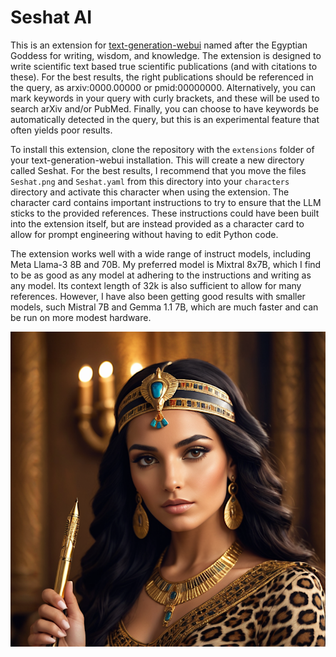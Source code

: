 # Seshat AI

This is an extension for [text-generation-webui](https://github.com/oobabooga/text-generation-webui) named after the Egyptian Goddess for writing, wisdom, and knowledge. The extension is designed to write scientific text based true scientific publications (and with citations to these). For the best results, the right publications should be referenced in the query, as arxiv:0000.00000 or pmid:00000000. Alternatively, you can mark keywords in your query with curly brackets, and these will be used to search arXiv and/or PubMed. Finally, you can choose to have keywords be automatically detected in the query, but this is an experimental feature that often yields poor results.

To install this extension, clone the repository with the ``extensions`` folder of your text-generation-webui installation. This will create a new directory called Seshat. For the best results, I recommend that you move the files ``Seshat.png`` and ``Seshat.yaml`` from this directory into your ``characters`` directory and activate this character when using the extension. The character card contains important instructions to try to ensure that the LLM sticks to the provided references. These instructions could have been built into the extension itself, but are instead provided as a character card to allow for prompt engineering without having to edit Python code.

The extension works well with a wide range of instruct models, including Meta Llama-3 8B and 70B. My preferred model is Mixtral 8x7B, which I find to be as good as any model at adhering to the instructions and writing as any model. Its context length of 32k is also sufficient to allow for many references. However, I have also been getting good results with smaller models, such Mistral 7B and Gemma 1.1 7B, which are much faster and can be run on more modest hardware.

![AI-generated image of Sethat](Seshat.png)